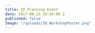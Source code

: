 ```yaml
---
title: ID Planning Event
date: 2017-08-23 19:45:00 Z
published: false
Image: "/uploads/ID_WorkshopPoster.png"
---
```


